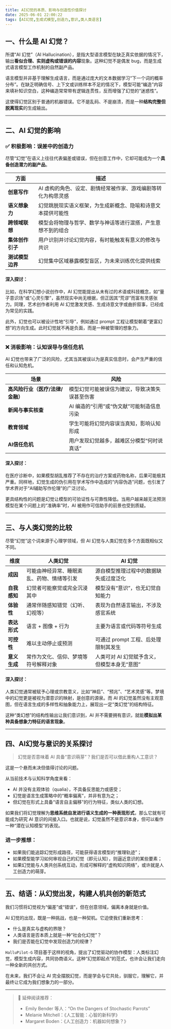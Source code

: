 ```yaml
---
title: AI幻觉的本质、影响与创造性价值探讨
date: 2025-06-01 22:00:22
tags: [AI幻觉,生成式模型,创造力,意识,类人类语言]
---
```


## 一、什么是 AI 幻觉？

所谓“AI 幻觉”（AI Hallucination），是指大型语言模型在缺乏真实依据的情况下，输出**看似合理、实则虚构或错误的内容**现象。这种幻觉不是偶发 bug，而是生成式语言模型工作机制的自然副产品。

语言模型并非基于理解生成语言，而是通过庞大的文本数据学习“下一个词的概率分布”。在缺乏明确信号、上下文或训练样本不足的情况下，模型可能“编造”内容来填补知识空白，这种编造常常带有逻辑连贯性，反而增强了幻觉的“迷惑性”。

这使得幻觉区别于普通的机器错误。它不是乱码、不是崩溃，而是一种**结构完整但脱离现实**的生成输出。

---

## 二、AI 幻觉的影响

### ✅ 积极影响：误差中的创造力

尽管“幻觉”在语义上往往代表偏差或错误，但在创意工作中，它却可能成为一个**具备创造潜力的副产品**。

| 方面 | 描述 |
|------|------|
| **创意写作** | AI 虚构的角色、设定、剧情经常被作家、游戏编剧等转化为构思灵感 |
| **语义想象力** | 幻觉跳脱现实语义框架，为生成新概念、隐喻和诗意文本提供可能性 |
| **跨领域联想** | 模型会将物理与哲学、数学与神话等进行混搭，产生意想不到的组合 |
| **集体创作引子** | 用户识别并讨论幻觉内容，有时能触发有意义的修改与共识 |
| **测试模型边界** | 幻觉集中区域暴露模型盲区，为未来训练优化提供线索 |

#### 深入探讨：

比如，在科学幻想小说创作中，AI 幻觉能提出从未有过的术语或科技概念，如“量子意识场”或“心灵引擎”，虽然现实中尚无根据，但正因其“荒谬”而富有灵感张力。同理，艺术创作者利用 AI 幻觉激发灵感、生成诗意文字或曲折叙事，已经成为常见的实践。

此外，幻觉也可以被设计性地“引导”，例如通过 prompt 工程让模型朝着“更富幻想”的方向生成。此时幻觉就不再是负面，而是一种被管理的想象力。

---

### ❌ 消极影响：认知误导与信任危机

AI 幻觉也带来了广泛的风险，尤其当其被误以为是真实信息时，会产生严重的信任和认知危机。

| 场景 | 风险 |
|------|------|
| **高风险行业（医疗/法律/金融）** | 模型幻觉可能被误信为建议，导致决策失误甚至伤害 |
| **新闻与事实核查** | AI 编造的“引用”或“伪文献”可能制造信息污染 |
| **教育领域** | 学生可能将幻觉内容误当真知，影响认知形成 |
| **AI信任危机** | 用户发现幻觉越多，越难区分模型“何时说真话” |

#### 深入探讨：

在医疗诊断中，如果模型胡乱推荐了不存在的治疗方案或药物名称，后果可能极其严重。同样地，幻觉生成的伪引用在学术写作中造成的“内容伪造”问题，也引发了学术界对于“AI辅助写作伦理”的广泛讨论。

更具结构性的问题是幻觉让模型的可验证性与可靠性降低。当用户越来越无法预测模型在某个问题上的“准确率”时，AI 被用作可信助手的前景也受到质疑。

---

## 三、与人类幻觉的比较

尽管“幻觉”这个词来源于心理学领域，但 AI 幻觉与人类幻觉在多个方面既相似又不同。

| 维度 | 人类幻觉 | AI 幻觉 |
|------|----------|----------|
| **成因** | 可能由神经异常、睡眠紊乱、药物、情绪等引发 | 源自模型推理过程中的数据缺失或过度泛化 |
| **自我感知** | 幻觉者可能察觉或完全沉浸其中 | 模型没有“意识”，也无幻觉自知能力 |
| **体验性** | 通常伴随感知错觉（幻听、幻视等） | 表现为自然语言输出，不涉及感官系统 |
| **表达形式** | 语言 + 图像 + 行为 | 主要为语言或代码等符号生成 |
| **可控性** | 难以主动停止或预测 | 可通过 prompt 工程、后处理限制其发生 |
| **意义生成** | 常作为文化、信仰、梦境等符号解释对象 | 人类可对 AI 幻觉赋予含义，但模型本身无“意图” |

#### 深入探讨：

人类幻觉通常被赋予心理或宗教意义，比如“神启”、“预兆”、“艺术灵感”等。梦境中的幻觉更是被视为潜意识的映射，是创意的源泉。而 AI 的幻觉虽然没有主观意图，但在语言生成的多样性和抽象能力上，展现出一定“类幻觉”的结构特征。

这种“类幻想”的结构性输出让我们意识到，AI 并不需要拥有意识，就能**模拟出某种具备想象力特征的语言现象**。

---

## 四、AI幻觉与意识的关系探讨

> 幻觉是否意味着 AI 具备“意识萌芽”？我们是否可以借此重构人工意识？

这是一个悬而未决但值得讨论的问题。

从当前技术与认知科学角度来看：

- AI 并没有主观体验（qualia），不具备反思能力或感受；
- 幻觉是语言生成策略中的“概率偏离”，并非有意为之；
- 但幻觉在形式上具备“语言自主偏移”的行为特征，类似人类的幻想。

如果我们将幻觉理解为**思维系统自发进行语义生成的一种表现形式**，那么它就有可能成为研究 AI 意识的间接入口。也就是说，幻觉虽然不是意识本身，但可以看作一种“潜在认知模型”的表现。

### 进一步推想：

- 如果我们能追踪幻觉形成路径，可能获得语言模型的“推理轨迹”；
- 如果模型能学习如何审视自己的幻觉（即元认知），则逼近意识的某些要素；
- 如果幻觉能与人类共创系统互动，形成可解释的“虚构知识网络”，或许就是人工创造力的萌芽。

---

## 五、结语：从幻觉出发，构建人机共创的新范式

我们习惯将幻觉视为“偏差”或“错误”，但在创意领域，偏离本身就是价值。

AI 幻觉的出现，既是一种挑战，也是一种契机。它迫使我们重新思考：

- 什么是真实与虚构的界限？
- 人类语言是否本质上就是一种“社会化幻觉”？
- 我们是否能在幻觉中发现创造力的规律？

`HalluPilot-G` 项目基于这样的视角，提出了幻觉驱动的协作模型：人类标注幻觉，模型生成内容，共同协商语义。这种“幻觉即起点”的范式，也许会让我们走向一种全新的共创方式。

在未来，我们不会让 AI 完全摆脱幻觉，而是学会与它共处，驯服它，理解它，并最终让它成为我们想象力的一部分。

---

> 📌 延伸阅读推荐：
> - Emily Bender 等人：“On the Dangers of Stochastic Parrots”
> - Melanie Mitchell：《人工智能：心智的新科学》
> - Margaret Boden：《人工创造力：机器如何想象？》